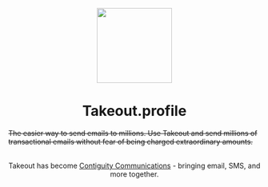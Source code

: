 <p align='center'><img src="https://i.ibb.co/s9kq3V0/takeout.png" height="150px"/></p>
<h1 align='center'>Takeout.profile</h1>
<strike align='center'>The easier way to send emails to millions. Use Takeout and send millions of transactional emails without fear of being charged extraordinary amounts.</strike>
<br/><br/>
<p align='center'>Takeout has become <a href="https://contiguity.co">Contiguity Communications</a> - bringing email, SMS, and  more together.
